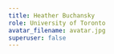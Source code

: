 ```yaml
---
title: Heather Buchansky
role: University of Toronto
avatar_filename: avatar.jpg
superuser: false
---
```

